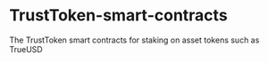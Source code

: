 # TrustToken-smart-contracts
The TrustToken smart contracts for staking on asset tokens such as TrueUSD

